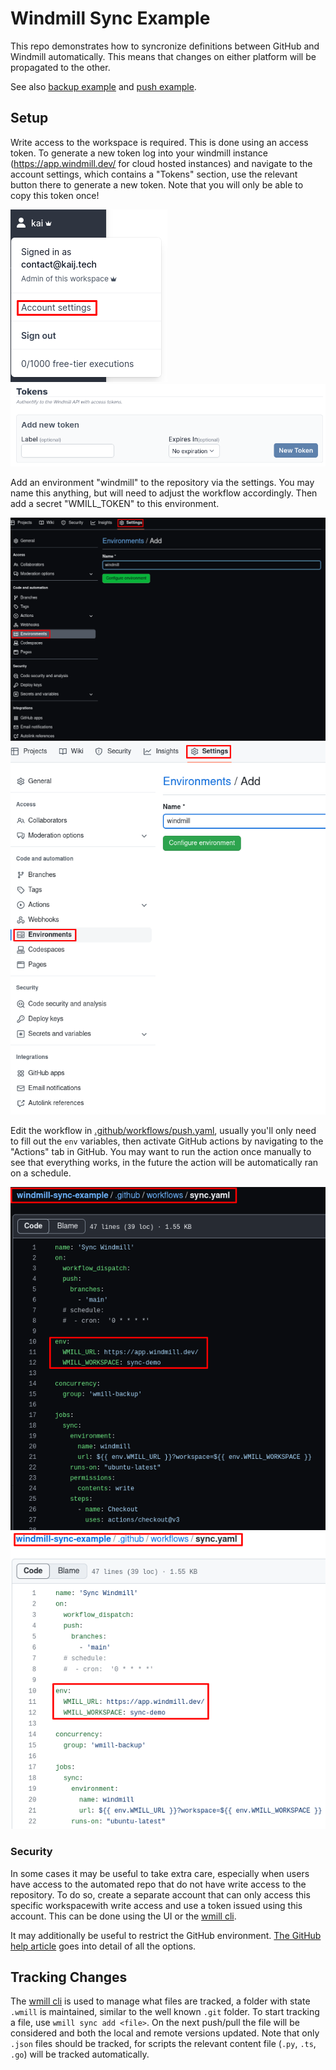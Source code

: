 # Windmill Sync Example

This repo demonstrates how to syncronize definitions between GitHub and Windmill
automatically. This means that changes on either platform will be propagated to
the other.

See also
[backup example](https://github.com/windmill-labs/windmill-backup-example) and
[push example](https://github.com/windmill-labs/windmill-push-example).

## Setup

Write access to the workspace is required. This is done using an access token.
To generate a new token log into your windmill instance
(https://app.windmill.dev/ for cloud hosted instances) and navigate to the
account settings, which contains a "Tokens" section, use the relevant button
there to generate a new token. Note that you will only be able to copy this
token once!

![](./img/account-settings.png) ![](./img/tokens.png)

Add an environment "windmill" to the repository via the settings. You may name
this anything, but will need to adjust the workflow accordingly. Then add a
secret "WMILL_TOKEN" to this environment.

![](./img/gh-environment.png#gh-dark-mode-only)
![](./img/gh-environment-light.png#gh-light-mode-only)

Edit the workflow in
[.github/workflows/push.yaml](./.github/workflows/push.yaml), usually you'll
only need to fill out the `env` variables, then activate GitHub actions by
navigating to the "Actions" tab in GitHub. You may want to run the action once
manually to see that everything works, in the future the action will be
automatically ran on a schedule.

![](./img/configure.png#gh-dark-mode-only)
![](./img/configure-light.png#gh-light-mode-only)

### Security

In some cases it may be useful to take extra care, especially when users have
access to the automated repo that do not have write access to the repository. To
do so, create a separate account that can only access this specific
workspacewith write access and use a token issued using this account. This can
be done using the UI or the
[wmill cli](https://github.com/windmill-labs/windmill/blob/main/cli/README.md).

It may additionally be useful to restrict the GitHub environment.
[The GitHub help article](https://docs.github.com/en/actions/deployment/targeting-different-environments/using-environments-for-deployment)
goes into detail of all the options.

## Tracking Changes

The
[wmill cli](https://github.com/windmill-labs/windmill/blob/main/cli/README.md)
is used to manage what files are tracked, a folder with state `.wmill` is
maintained, similar to the well known `.git` folder. To start tracking a file,
use `wmill sync add <file>`. On the next push/pull the file will be considered
and both the local and remote versions updated. Note that only `.json` files
should be tracked, for scripts the relevant content file (`.py`, `.ts`, `.go`)
will be tracked automatically.
